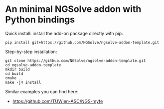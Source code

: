 # An minimal NGSolve addon with Python bindings

Quick install: install the add-on package directly with pip:

    pip install git+https://github.com/NGSolve/ngsolve-addon-template.git

Step-by-step installation:

    git clone https://github.com/NGSolve/ngsolve-addon-template.git
    cd ngsolve-addon-template
    mkdir build
    cd build
    cmake ..
    make -j4 install


Similar examples you can find here:

  * https://github.com/TUWien-ASC/NGS-myfe

